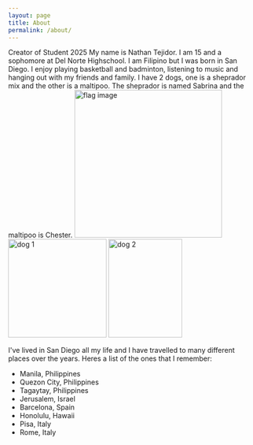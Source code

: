 ```yaml
---
layout: page
title: About
permalink: /about/
---
```


Creator of Student 2025
My name is Nathan Tejidor. I am 15 and a sophomore at Del Norte Highschool. I am Filipino but I was born in San Diego. I enjoy playing basketball and badminton, listening to music and hanging out with my friends and family. I have 2 dogs, one is a sheprador mix and the other is a maltipoo. The sheprador is named Sabrina and the maltipoo is Chester. 
<span>
    <img src="{{site.baseurl}}/images/phillipines_flag.png" alt="flag image" width="300"/>
    <img src="{{site.baseurl}}/images/Dog1.JPG" alt="dog 1" width="200"/>
    <img src="{{site.baseurl}}/images/Dog2.JPG" alt="dog 2" height="200" width="150"/>
</span>

I've lived in San Diego all my life and I have travelled to many different places over the years. Heres a list of the ones that I remember:
<ul>
<li> Manila, Philippines </li>
<li> Quezon City, Philippines </li>
<li> Tagaytay, Philippines </li>
<li> Jerusalem, Israel </li>
<li> Barcelona, Spain</li>
<li> Honolulu, Hawaii </li>
<li> Pisa, Italy </li>
<li> Rome, Italy </li>
</ul>
